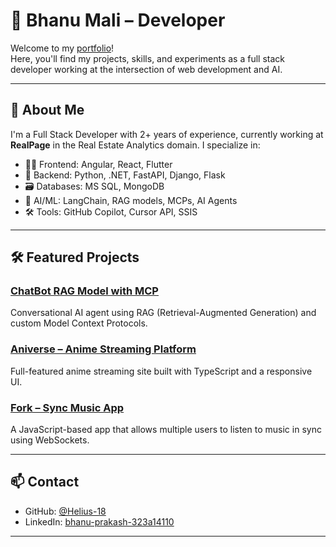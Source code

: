 # 💼 Bhanu Mali – Developer

Welcome to my [portfolio](https://helius-18.github.io)!  
Here, you'll find my projects, skills, and experiments as a full stack developer working at the intersection of web development and AI.

---

## 🚀 About Me

I'm a Full Stack Developer with 2+ years of experience, currently working at **RealPage** in the Real Estate Analytics domain. I specialize in:

- 🧑‍💻 Frontend: Angular, React, Flutter  
- 🧠 Backend: Python, .NET, FastAPI, Django, Flask  
- 🗃️ Databases: MS SQL, MongoDB  
- 🤖 AI/ML: LangChain, RAG models, MCPs, AI Agents  
- 🛠 Tools: GitHub Copilot, Cursor API, SSIS

---

## 🛠 Featured Projects

### [ChatBot RAG Model with MCP](https://github.com/Helius-18/ChatBot-RAG-MCP)  
Conversational AI agent using RAG (Retrieval-Augmented Generation) and custom Model Context Protocols.

### [Aniverse – Anime Streaming Platform](https://github.com/Helius-18/aniverse)  
Full-featured anime streaming site built with TypeScript and a responsive UI.

### [Fork – Sync Music App](https://github.com/Helius-18/fork)  
A JavaScript-based app that allows multiple users to listen to music in sync using WebSockets.

---

## 📫 Contact

- GitHub: [@Helius-18](https://github.com/Helius-18)  
- LinkedIn: [bhanu-prakash-323a14110](https://www.linkedin.com/in/bhanu-prakash-323a14110/)

---
